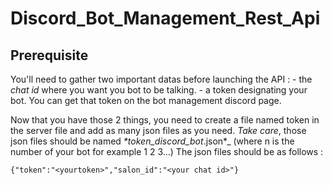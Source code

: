 # Discord_Bot_Management_Rest_Api

## Prerequisite

You'll need to gather two important datas before launching the API :
    - the *chat id* where you want you bot to be talking.
    - a token designating your bot. You can get that token on the bot management discord page.
  
Now that you have those 2 things, you need to create a file named token in the server file and add as many json files as you need.
*Take care*, those json files should be named _*token_discord_bot_<n>.json*_ (where n is the number of your bot for example 1 2 3...)
The json files should be as follows : 

    {"token":"<yourtoken>","salon_id":"<your chat id>"}


